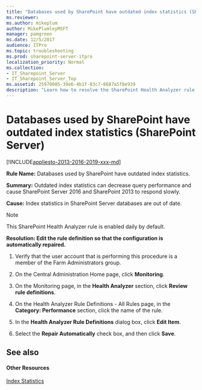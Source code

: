 ```yaml
---
title: "Databases used by SharePoint have outdated index statistics (SharePoint Server)"
ms.reviewer: 
ms.author: mikeplum
author: MikePlumleyMSFT
manager: pamgreen
ms.date: 12/5/2017
audience: ITPro
ms.topic: troubleshooting
ms.prod: sharepoint-server-itpro
localization_priority: Normal
ms.collection:
- IT_Sharepoint_Server
- IT_Sharepoint_Server_Top
ms.assetid: 25970085-39e6-4b1f-83c7-8687a5f8e939
description: "Learn how to resolve the SharePoint Health Analyzer rule: Databases used by SharePoint have outdated index statistics, for SharePoint Server."
---
```


# Databases used by SharePoint have outdated index statistics (SharePoint Server)

[!INCLUDE[appliesto-2013-2016-2019-xxx-md](../includes/appliesto-2013-2016-2019-xxx-md.md)]
  
 **Rule Name:** Databases used by SharePoint have outdated index statistics. 
  
 **Summary:** Outdated index statistics can decrease query performance and cause SharePoint Server 2016 and SharePoint 2013 to respond slowly. 
  
 **Cause:** Index statistics in SharePoint Server databases are out of date. 
  
> [!NOTE]
> This SharePoint Health Analyzer rule is enabled daily by default. 
  
 **Resolution: Edit the rule definition so that the configuration is automatically repaired.**
  
1. Verify that the user account that is performing this procedure is a member of the Farm Administrators group.
    
2. On the Central Administration Home page, click **Monitoring**.
    
3. On the Monitoring page, in the **Health Analyzer** section, click **Review rule definitions**.
    
4. On the Health Analyzer Rule Definitions - All Rules page, in the **Category: Performance** section, click the name of the rule. 
    
5. In the **Health Analyzer Rule Definitions** dialog box, click **Edit Item**.
    
6. Select the **Repair Automatically** check box, and then click **Save**.
    
## See also

#### Other Resources

[Index Statistics](https://go.microsoft.com/fwlink/?LinkID=761157&amp;clcid=0x409)

